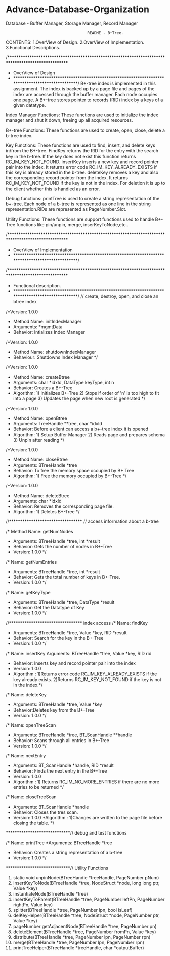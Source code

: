 Advance-Database-Organization
=============================

Database - Buffer Manager, Storage Manager, Record Manager 

										README - B+Tree.
CONTENTS:
1.OverView of Design.
2.OverView of Implementation.
3.Functional Descriptions.

/***************************************************************************************************
 * OverView of Design
 * *************************************************************************************************/
B+-tree index is implemented in this assignment. The index is backed up by a page file and pages of the index are accessed through the buffer manager. Each node  occupies one page.  A B+-tree stores pointer to records (RID) index by a keys of a given datatype.

Index Manager Functions:
These functions are used to initialize the index manager and shut it down, freeing up all acquired resources.

B+-tree Functions:
These functions are used to create, open, close, delete a b-tree index. 

Key Functions:
These functions are used to find, insert, and delete keys in/from the B+-tree. FindKey returns the RID for the entry with the search key in the b-tree. If the key does not exist this function returns RC_IM_KEY_NOT_FOUND. insertKey inserts a new key and record pointer pair into the index. It returns error code RC_IM_KEY_ALREADY_EXISTS if this key is already stored in the b-tree. deleteKey removes a key and also the corresponding record pointer from the index. It returns RC_IM_KEY_NOT_FOUND if the key is not in the index. For deletion it is up to the client whether this is handled as an error.

Debug functions:
printTree is used to create a string representation of the b+-tree. Each node of a b-tree is represented as one line in the string representation.RIDs are represented as PageNumber.Slot.

Utility Functions:
These functions are support functions used to handle B+-Tree functions like pin/unpin, merge, inserKeyToNode,etc..

/***************************************************************************************************
 * OverView of Implementation
 * *************************************************************************************************/

    


/***************************************************************************************************
 * Functional description.
 * *************************************************************************************************/
// create, destroy, open, and close an btree index

/*Version: 1.0.0
 * Method Name: initIndexManager 
 * Arguments: *mgmtData
 * Behavior: Intializes Index Manager
 
 
 
/*Version: 1.0.0
 * Method Name: shutdownIndexManager
 * Behaviour: Shutdowns Index Manager */

 
 /*Version: 1.0.0
 * Method Name: createBtree
 * Arguments: char *idxId, DataType keyType, int n
 * Behavior: Creates a B+-Tree
 * Algorithm: 1) Initializes B+-Tree
              2) Stops if order of 'n' is too high to fit into a page 
	      3) Updates the page when new root is generated */

 
/*Version: 1.0.0
 * Method Name: openBtree
 * Arguments: TreeHandle **tree, char *idxId
 * Behavior: Before a client can access a b+-tree index it is opened
 * Algorithm: 1) Setup Buffer Manager
	      2) Reads page and prepares schema
	      3) Unpin after reading */

/*Version: 1.0.0
 * Method Name: closeBtree
 * Arguments: BTreeHandle *tree
 * Behavior: To free the memory space occupied by B+ Tree
 * Algorithm: 1) Free the memory occupied by B+-Tree */ 

/*Version: 1.0.0
 * Method Name: deleteBtree 
 * Arguments: char *idxId
 * Behavior: Removes the corresponding page file. 
 * Algorithm: 1) Deletes B+-Tree */


//********************************* // access information about a b-tree

/* Method Name: getNumNodes
 * Arguments: BTreeHandle *tree, int *result
 * Behavior: Gets the number of nodes in B+-Tree
 * Version: 1.0.0 */

 /* Name: getNumEntries
 * Arguments: BTreeHandle *tree, int *result
 * Behavior: Gets the total number of keys in B+-Tree.
 * Version: 1.0.0 */

/* Name: getKeyType 
 * Arguments: BTreeHandle *tree, DataType *result
 * Behavior: Get the Datatype of Key
 * Version: 1.0.0 */


//********************************* index access
/* Name: findKey
 * Arguments: BTreeHandle *tree, Value *key, RID *result 
 * Behavior: Search for the key in the B+-Tree
 * Version: 1.0.0 */


/* Name: insertKey
  Arguments: BTreeHandle *tree, Value *key, RID rid
 * Behavior: Inserts key and record pointer pair into the index
 * Version: 1.0.0 
* Algorithm : 1)Returns error code RC_IM_KEY_ALREADY_EXISTS if the key already exists.
2)Returns RC_IM_KEY_NOT_FOUND if the key is not in the index.*/
 

/* Name: deleteKey
 * Arguments: BTreeHandle *tree, Value *key
 * Behavior:Deletes key from the B+-Tree
 * Version: 1.0.0 */

/* Name: openTreeScan
 * Arguments: BTreeHandle *tree, BT_ScanHandle **handle
 * Behavior: Scans through all entries in B+-Tree
 * Version: 1.0.0 */


/* Name: nextEntry 
 * Arguments: BT_ScanHandle *handle, RID *result 
 * Behavior: Finds the next entry in the B+-Tree  
 * Version: 1.0.0 
 * Algorithm : 1) Returns RC_IM_NO_MORE_ENTRIES if there are no more entries to be returned */


/* Name: closeTreeScan 
 * Arguments: BT_ScanHandle *handle
 * Behavior: Closes the tres scan.
 * Version: 1.0.0 
 *Algorithm : 1)Changes are written to the page file before closing the table. */


*****************************// debug and test functions

/* Name: printTree 
 *Arguments: BTreeHandle *tree
 * Behavior: Creates a string representation of a b-tree
 * Version: 1.0.0 */

*****************************// Utility Functions

1) static void unpinNode(BTreeHandle *treeHandle, PageNumber pNum)
2) insertKeyToNode(BTreeHandle *tree, NodeStruct *node, long long ptr, Value *key)
3) instantiateNode(BTreeHandle *tree)
4) insertKeyToParent(BTreeHandle *tree, PageNumber leftPn, PageNumber rightPn, Value key)
5) splitter(BTreeHandle *tree, PageNumber lpn, bool isLeaf)
6) delKeyHelper(BTreeHandle *tree, NodeStruct *node, PageNumber ptr, Value *key)
7) pageNumber getAdjacentNode(BTreeHandle *tree, PageNumber pn)
8) deleteElement(BTreeHandle *tree, PageNumber fromPn, Value *key)
9) distribute(BTreeHandle *tree, PageNumber lpn, PageNumber rpn)
10) merge(BTreeHandle *tree, PageNumber lpn, PageNumber rpn)
11) printTreeHelper(BTreeHandle *treeHandle, char *outputBuffer)

